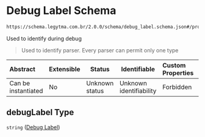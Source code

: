 # Debug Label Schema

```txt
https://schema.legytma.com.br/2.0.0/schema/debug_label.schema.json#/properties/debugLabel
```

Used to identify during debug


> Used to identify parser. Every parser can permit only one type
>

| Abstract            | Extensible | Status         | Identifiable            | Custom Properties | Additional Properties | Access Restrictions | Defined In                                                                          |
| :------------------ | ---------- | -------------- | ----------------------- | :---------------- | --------------------- | ------------------- | ----------------------------------------------------------------------------------- |
| Can be instantiated | No         | Unknown status | Unknown identifiability | Forbidden         | Allowed               | none                | [text_style.schema.json\*](../schema/text_style.schema.json) |

## debugLabel Type

`string` ([Debug Label](text_style-properties-debug-label.md))
